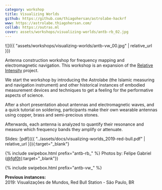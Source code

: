 ```yaml
---
category: workshop
title: Visualizing Worlds
github: https://github.com/thiagohersan/astrolabe-hackrf
www: https://astrolabe.thiagohersan.com/
collab: https://outras.ml
cover: assets/workshops/visualizing-worlds/antb-rb_02.jpg
---
```

![]({{ "assets/workshops/visualizing-worlds/antb-vw_00.jpg" | relative_url }})

Antenna construction workshop for frequency mapping and electromagnetic navigation. This workshop is an expansion of the [Relative Intensity](../relative-intensity/) project.

We start the workshop by introducing the Astrolabe (the Islamic measuring and navigation instrument) and other historical instances of embodied measurement devices and techniques to get a feeling for the performative aspects of science.

After a short presentation about antennas and electromagnetic waves, and a quick tutorial on soldering, participants make their own wearable antennas using copper, brass and semi-precious stones.

Afterwards, each antenna is analyzed to quantify their resonance and measure which frequency bands they amplify or attenuate.

Slides: [pdf]({{ "../assets/docs/visualizing-worlds_2019-red-bull.pdf" | relative_url }}){:target="_blank"}

{% include swipebox.html prefix="antb-rb_" %}
Photos by: Felipe Gabriel ([@fgf0t](https://www.instagram.com/fgf0t/){:target="_blank"})

{% include swipebox.html prefix="antb-vw_" %}

**Previous instances:**  
2019: Visualizações de Mundos, Red Bull Station - São Paulo, BR
